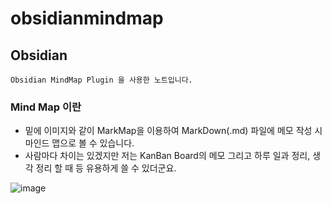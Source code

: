 # obsidianmindmap


## Obsidian 
`Obsidian MindMap Plugin 을 사용한 노트입니다. `

### Mind Map 이란

* 밑에 이미지와 같이 MarkMap을 이용하여  MarkDown(.md) 파일에 메모 작성 시 마인드 맵으로 볼 수 있습니다.
* 사람마다 차이는 있겠지만 저는 KanBan Board의 메모 그리고 하루 일과 정리, 생각 정리 할 때 등 유용하게 쓸 수 있더군요.

![image](https://github.com/naedong/obsidianmindmap/assets/107181511/1f7f6c14-ef07-4b31-a180-0ca6573f103e)
